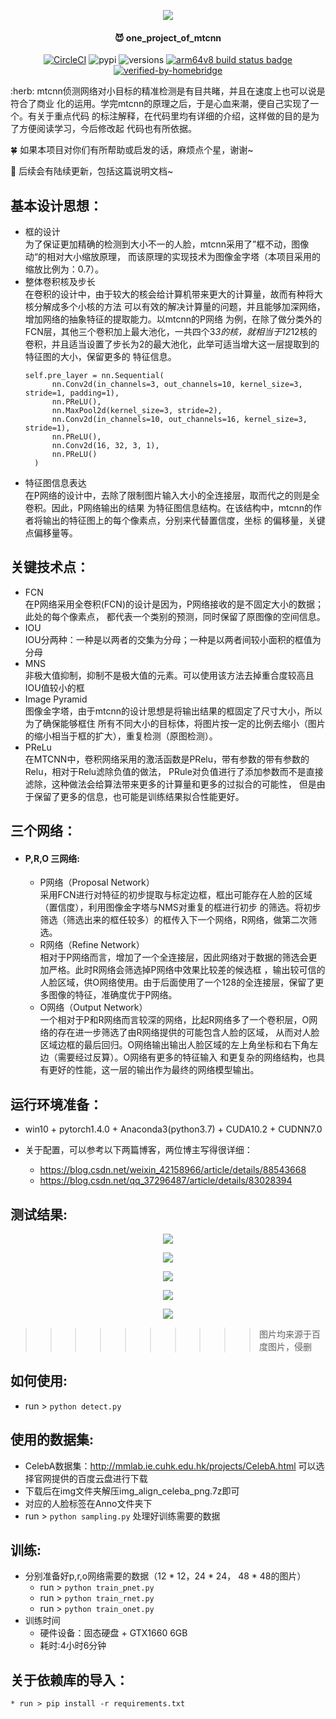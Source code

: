 <p align="center">
  <a href=""><img src="head_pic.jpg"></a>
</p>


<span align="center">

#### :smiling_imp: one_project_of_mtcnn

[![CircleCI](https://circleci.com/gh/google/pybadges.svg?style=svg)](https://circleci.com/gh/google/pybadges)
![pypi](https://img.shields.io/pypi/v/pybadges.svg)
![versions](https://img.shields.io/pypi/pyversions/pybadges.svg)
[![arm64v8 build status badge](https://img.shields.io/jenkins/s/https/doi-janky.infosiftr.net/job/multiarch/job/arm64v8/job/python.svg?label=arm64v8)](https://doi-janky.infosiftr.net/job/multiarch/job/arm64v8/job/python/)
[![verified-by-homebridge](https://badgen.net/badge/homebridge/verified/purple)](https://github.com/homebridge/homebridge/wiki/Verified-Plugins)

</span>
:herb: mtcnn侦测网络对小目标的精准检测是有目共睹，并且在速度上也可以说是符合了商业
化的运用。学完mtcnn的原理之后，于是心血来潮，便自己实现了一个。有关于重点代码
的标注解释，在代码里均有详细的介绍，这样做的目的是为了方便阅读学习，今后修改起
代码也有所依据。  

:four_leaf_clover: 如果本项目对你们有所帮助或启发的话，麻烦点个星，谢谢~

:maple_leaf: 后续会有陆续更新，包括这篇说明文档~
## 基本设计思想：
   * 框的设计  
      为了保证更加精确的检测到大小不一的人脸，mtcnn采用了”框不动，图像动“的相对大小缩放原理，
      而该原理的实现技术为图像金字塔（本项目采用的缩放比例为：0.7）。
   * 整体卷积核及步长  
      在卷积的设计中，由于较大的核会给计算机带来更大的计算量，故而有种将大核分解成多个小核的方法
      可以有效的解决计算量的问题，并且能够加深网络，增加网络的抽象特征的提取能力。以mtcnn的P网络
      为例，在除了做分类外的FCN层，其他三个卷积加上最大池化，一共四个3*3的核，就相当于12*12核的
      卷积，并且适当设置了步长为2的最大池化，此举可适当增大这一层提取到的特征图的大小，保留更多的
      特征信息。  
      ```
      self.pre_layer = nn.Sequential(
            nn.Conv2d(in_channels=3, out_channels=10, kernel_size=3, stride=1, padding=1),
            nn.PReLU(),
            nn.MaxPool2d(kernel_size=3, stride=2),
            nn.Conv2d(in_channels=10, out_channels=16, kernel_size=3, stride=1),
            nn.PReLU(),
            nn.Conv2d(16, 32, 3, 1),
            nn.PReLU()
        )
      ```
   * 特征图信息表达  
     在P网络的设计中，去除了限制图片输入大小的全连接层，取而代之的则是全卷积。因此，P网络输出的结果
     为特征图信息结构。在该结构中，mtcnn的作者将输出的特征图上的每个像素点，分别来代替置信度，坐标
     的偏移量，关键点偏移量等。
## 关键技术点：
   * FCN  
      在P网络采用全卷积(FCN)的设计是因为，P网络接收的是不固定大小的数据；此处的每个像素点，
      都代表一个类别的预测，同时保留了原图像的空间信息。
   * IOU  
      IOU分两种：一种是以两者的交集为分母；一种是以两者间较小面积的框值为分母
   * MNS  
      非极大值抑制，抑制不是极大值的元素。可以使用该方法去掉重合度较高且IOU值较小的框
   * Image Pyramid  
      图像金字塔，由于mtcnn的设计思想是将输出结果的框固定了尺寸大小，所以为了确保能够框住
      所有不同大小的目标体，将图片按一定的比例去缩小（图片的缩小相当于框的扩大），重复检测（原图检测）。
   * PReLu  
      在MTCNN中，卷积网络采用的激活函数是PRelu，带有参数的带有参数的Relu，相对于Relu滤除负值的做法，
      PRule对负值进行了添加参数而不是直接滤除，这种做法会给算法带来更多的计算量和更多的过拟合的可能性，
      但是由于保留了更多的信息，也可能是训练结果拟合性能更好。
## 三个网络：
   * #### P,R,O 三网络:  
     * P网络（Proposal Network）  
     采用FCN进行对特征的初步提取与标定边框，框出可能存在人脸的区域（置信度），利用图像金字塔与NMS对重复的框进行初步
     的筛选。将初步筛选（筛选出来的框任较多）的框传入下一个网络，R网络，做第二次筛选。
     * R网络（Refine Network）  
     相对于P网络而言，增加了一个全连接层，因此网络对于数据的筛选会更加严格。此时R网络会筛选掉P网络中效果比较差的候选框
     ，输出较可信的人脸区域，供O网络使用。由于后面使用了一个128的全连接层，保留了更多图像的特征，准确度优于P网络。
     * O网络（Output Network）  
     一个相对于P和R网络而言较深的网络，比起R网络多了一个卷积层，O网络的存在进一步筛选了由R网络提供的可能包含人脸的区域，
     从而对人脸区域边框的最后回归。O网络输出输出人脸区域的左上角坐标和右下角左边（需要经过反算）。O网络有更多的特征输入
     和更复杂的网络结构，也具有更好的性能，这一层的输出作为最终的网络模型输出。
## 运行环境准备：
   * win10 + pytorch1.4.0 + Anaconda3(python3.7) + CUDA10.2 + CUDNN7.0

   * 关于配置，可以参考以下两篇博客，两位博主写得很详细：
     * https://blog.csdn.net/weixin_42158966/article/details/88543668
     * https://blog.csdn.net/qq_37296487/article/details/83028394

## 测试结果:
<p align="center">
  <a href=""><img src="photo1.jpg.jpg"></a>
</p>
<p align="center">
  <a href=""><img src="photo2.jpg.jpg"></a>
</p>
<p align="center">
  <a href=""><img src="photo3.jpg.jpg"></a>
</p>
<p align="center">
  <a href=""><img src="photo4.jpg.jpg"></a>
</p>
<p align="center">
  <a href=""><img src="photo5.jpg.jpg"></a>
</p>  

>>>>>>>>>>图片均来源于百度图片，侵删

## 如何使用:

  * run > `python detect.py`

## 使用的数据集:

  * CelebA数据集：http://mmlab.ie.cuhk.edu.hk/projects/CelebA.html 可以选择官网提供的百度云盘进行下载
  * 下载后在img文件夹解压img_align_celeba_png.7z即可
  * 对应的人脸标签在Anno文件夹下
  * run > `python sampling.py` 处理好训练需要的数据

## 训练:

  * 分别准备好p,r,o网络需要的数据（12 * 12，24 * 24， 48 * 48的图片）
    * run > `python train_pnet.py`
    * run > `python train_rnet.py`
    * run > `python train_onet.py`
  * 训练时间
    * 硬件设备：固态硬盘 + GTX1660 6GB
    * 耗时:4小时6分钟
    
## 关于依赖库的导入：
    
    * run > pip install -r requirements.txt
    
